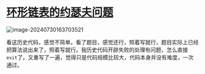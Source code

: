 # [环形链表的约瑟夫问题](https://www.nowcoder.com/share/jump/9209693051722328597137)

![image-20240730163703521](https://md-wind.oss-cn-nanjing.aliyuncs.com/md/202407301637721.png)

看这历史代码，感觉不简单。看了题目，感觉还行，照着写就行，题目实际上已经把算法说出来了，照着写就行。我历史代码开辟失败的处理有问题，怎么直接`exit`了。又重写了一遍，觉得只是代码规模比较大，代码本身并没有难度，一次通过。

